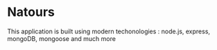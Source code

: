# Natours

This application is built using modern techonologies : node.js, express, mongoDB, mongoose and much more
